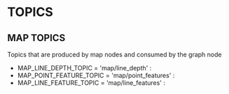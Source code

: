 # TOPICS
## MAP TOPICS
Topics that are produced by map nodes and consumed by the graph node
- MAP_LINE_DEPTH_TOPIC = 'map/line_depth' :
- MAP_POINT_FEATURE_TOPIC = 'map/point_features' :
- MAP_LINE_FEATURE_TOPIC = 'map/line_features' :